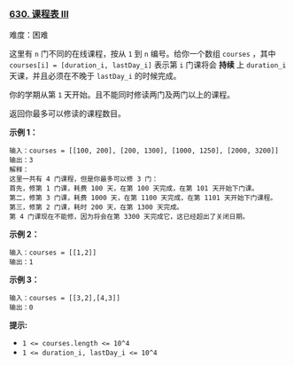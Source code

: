 ### [630\. 课程表 III](https://leetcode.cn/problems/course-schedule-iii/)

难度：困难

这里有 `n` 门不同的在线课程，按从 `1` 到 `n` 编号。给你一个数组 `courses` ，其中 `courses[i] = [duration_i, lastDay_i]` 表示第 `i` 门课将会 **持续** 上 `duration_i` 天课，并且必须在不晚于 `lastDay_i` 的时候完成。

你的学期从第 `1` 天开始。且不能同时修读两门及两门以上的课程。

返回你最多可以修读的课程数目。

**示例 1：**

```
输入：courses = [[100, 200], [200, 1300], [1000, 1250], [2000, 3200]]
输出：3
解释：
这里一共有 4 门课程，但是你最多可以修 3 门：
首先，修第 1 门课，耗费 100 天，在第 100 天完成，在第 101 天开始下门课。
第二，修第 3 门课，耗费 1000 天，在第 1100 天完成，在第 1101 天开始下门课程。
第三，修第 2 门课，耗时 200 天，在第 1300 天完成。
第 4 门课现在不能修，因为将会在第 3300 天完成它，这已经超出了关闭日期。
```

**示例 2：**

```
输入：courses = [[1,2]]
输出：1
```

**示例 3：**

```
输入：courses = [[3,2],[4,3]]
输出：0
```

**提示:**

-   `1 <= courses.length <= 10^4`
-   `1 <= duration_i, lastDay_i <= 10^4`
